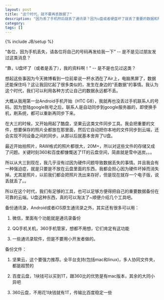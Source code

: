 ```yaml
---
layout: post
title: "这个时代，就不要再丢数据了"
description: "因为丢了手机然后就丢了通讯录？因为u盘或者硬盘坏了就丢了重要的数据和照片？这个时代就不要让这种事情再发生了。"
category: 
tags: []
---
```

{% include JB/setup %}


“各位，因为手机丢失，请各位将自己的号码再发给我一下” -- 是不是见过朋友发过这类消息？

“靠，U盘坏了（或者是丢了），我的资料啊！” -- 是不是也见过这类？

想起这些事因为今天微博看到一位前辈说一杯水洒在了Air上，电脑黑屏了，数据还能保住吗？这让我回忆起了很多类似的，发生在身边的“丢数据”的事情。我认为这个时代，我们可以利用各种方式让自己的数据永远都不丢。

大概从我用第一台Android手机开始（HTC G8），我就再也没丢过手机联系人的号码。因为登陆google账号之后，联系人是自动同步到google服务器的，即使换手机，刷系统，都可以重新再同步下来。

在大三的时候，又开始用起了酷盘，坚果云这类文件同步工具。我会把重要的文件，想要保存的照片全都放在那里面，然后它自动把你本地的文件同步到云端，还会实现不同设备之间的同步。从那以后就基本舍弃了U盘。

最近开始拍照片，RAW格式的照片都很大，20M+，所以对这些文件的存储又成了问题。关键时刻360和百度都慷慨送了1T的云盘空间，简直就是雪中送炭。。。

所以从大三到现在，我几乎没有过因为硬件问题导致数据丢失的事情。并且我会有一种强迫症，就是只要是不放在云盘里面的东西，我都会担心因为硬件坏掉而消失掉。尤其是照片，以前我们都会把照片洗出来存好，但是现在就存一个电子版，说丢就丢了。。

所以在这个时代，我们有足够的工具，也可以足够方便得把自己的重要数据备份在可靠的云端。U盘这种东西，真的可以淘汰了~顺便介绍几个工具吧。

备份通讯录，Android或者iOS原生通讯录之外，其实还有很多可以用：

1. 微信，里面有个功能就是通讯录备份

2. QQ手机关机，360手机管家，想都不用想，它们肯定有这功能

3. 一些通讯录软件，但是不要用小开发者做的。

备份文件：

1. 坚果云，这个要强力推荐。全平台支持(包括mac和linux)，多人协同文件夹，都是超赞的

2. 百度云盘，1块钱可以买到1T，跟360比的优势是有mac版本，其余的大同小异吧

3. 360云盘，不用花1块钱就有1T，传输比百度稳定一些